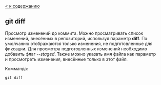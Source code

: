 [< к содержанию](./readme.md)

## git diff

Просмотр изменений до коммита. Можно просматривать список изменений, внесённых в репозиторий, используя параметр **diff**. По умолчанию отображаются только изменения, не подготовленные для фиксации. Для просмотра подготовленных изменений необходимо добавить флаг *--staged*. Также можно указать имя файла как параметр и просмотреть изменения, внесённые только в этот файл.

Комманда:

```bash-
git diff
```